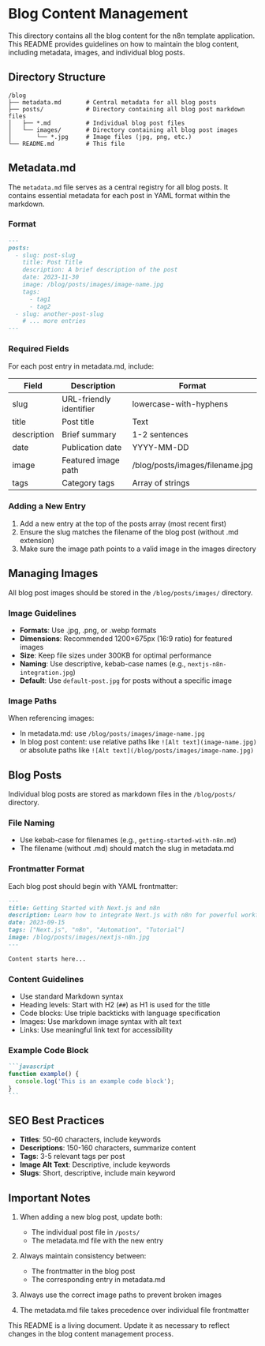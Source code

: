 # Blog Content Management

This directory contains all the blog content for the n8n template application. This README provides guidelines on how to maintain the blog content, including metadata, images, and individual blog posts.

## Directory Structure

```
/blog
├── metadata.md       # Central metadata for all blog posts
├── posts/            # Directory containing all blog post markdown files
│   ├── *.md          # Individual blog post files
│   └── images/       # Directory containing all blog post images
│       └── *.jpg     # Image files (jpg, png, etc.)
└── README.md         # This file
```

## Metadata.md

The `metadata.md` file serves as a central registry for all blog posts. It contains essential metadata for each post in YAML format within the markdown.

### Format

```markdown
---
posts:
  - slug: post-slug
    title: Post Title
    description: A brief description of the post
    date: 2023-11-30
    image: /blog/posts/images/image-name.jpg
    tags:
      - tag1
      - tag2
  - slug: another-post-slug
    # ... more entries
---
```

### Required Fields

For each post entry in metadata.md, include:

| Field | Description | Format |
|-------|-------------|--------|
| slug | URL-friendly identifier | lowercase-with-hyphens |
| title | Post title | Text |
| description | Brief summary | 1-2 sentences |
| date | Publication date | YYYY-MM-DD |
| image | Featured image path | /blog/posts/images/filename.jpg |
| tags | Category tags | Array of strings |

### Adding a New Entry

1. Add a new entry at the top of the posts array (most recent first)
2. Ensure the slug matches the filename of the blog post (without .md extension)
3. Make sure the image path points to a valid image in the images directory

## Managing Images

All blog post images should be stored in the `/blog/posts/images/` directory.

### Image Guidelines

- **Formats**: Use .jpg, .png, or .webp formats
- **Dimensions**: Recommended 1200×675px (16:9 ratio) for featured images
- **Size**: Keep file sizes under 300KB for optimal performance
- **Naming**: Use descriptive, kebab-case names (e.g., `nextjs-n8n-integration.jpg`)
- **Default**: Use `default-post.jpg` for posts without a specific image

### Image Paths

When referencing images:

- In metadata.md: use `/blog/posts/images/image-name.jpg`
- In blog post content: use relative paths like `![Alt text](image-name.jpg)` or absolute paths like `![Alt text](/blog/posts/images/image-name.jpg)`

## Blog Posts

Individual blog posts are stored as markdown files in the `/blog/posts/` directory.

### File Naming

- Use kebab-case for filenames (e.g., `getting-started-with-n8n.md`)
- The filename (without .md) should match the slug in metadata.md

### Frontmatter Format

Each blog post should begin with YAML frontmatter:

```markdown
---
title: Getting Started with Next.js and n8n
description: Learn how to integrate Next.js with n8n for powerful workflow automation
date: 2023-09-15
tags: ["Next.js", "n8n", "Automation", "Tutorial"]
image: /blog/posts/images/nextjs-n8n.jpg
---

Content starts here...
```

### Content Guidelines

- Use standard Markdown syntax
- Heading levels: Start with H2 (`##`) as H1 is used for the title
- Code blocks: Use triple backticks with language specification
- Images: Use markdown image syntax with alt text
- Links: Use meaningful link text for accessibility

### Example Code Block

````markdown
```javascript
function example() {
  console.log('This is an example code block');
}
```
````

## SEO Best Practices

- **Titles**: 50-60 characters, include keywords
- **Descriptions**: 150-160 characters, summarize content
- **Tags**: 3-5 relevant tags per post
- **Image Alt Text**: Descriptive, include keywords
- **Slugs**: Short, descriptive, include main keyword

## Important Notes

1. When adding a new blog post, update both:
   - The individual post file in `/posts/`
   - The metadata.md file with the new entry

2. Always maintain consistency between:
   - The frontmatter in the blog post
   - The corresponding entry in metadata.md

3. Always use the correct image paths to prevent broken images

4. The metadata.md file takes precedence over individual file frontmatter

This README is a living document. Update it as necessary to reflect changes in the blog content management process. 